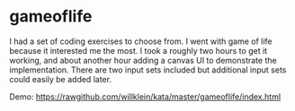 # gameoflife

I had a set of coding exercises to choose from. I went with game of life because it interested me the most.
I took a roughly two hours to get it working, and about another hour adding a canvas UI to demonstrate the implementation.
There are two input sets included but additional input sets could easily be added later.

Demo: https://rawgithub.com/willklein/kata/master/gameoflife/index.html